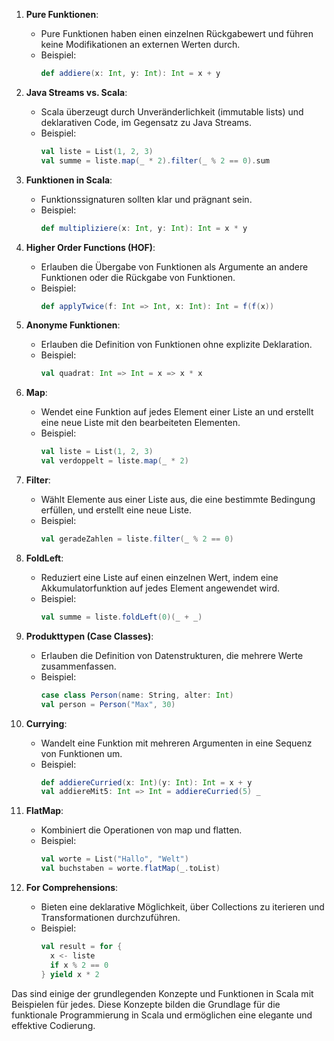 1. **Pure Funktionen**:
   - Pure Funktionen haben einen einzelnen Rückgabewert und führen keine Modifikationen an externen Werten durch.
   - Beispiel:
     ```scala
     def addiere(x: Int, y: Int): Int = x + y
     ```

2. **Java Streams vs. Scala**:
   - Scala überzeugt durch Unveränderlichkeit (immutable lists) und deklarativen Code, im Gegensatz zu Java Streams.
   - Beispiel:
     ```scala
     val liste = List(1, 2, 3)
     val summe = liste.map(_ * 2).filter(_ % 2 == 0).sum
     ```

3. **Funktionen in Scala**:
   - Funktionssignaturen sollten klar und prägnant sein.
   - Beispiel:
     ```scala
     def multipliziere(x: Int, y: Int): Int = x * y
     ```

4. **Higher Order Functions (HOF)**:
   - Erlauben die Übergabe von Funktionen als Argumente an andere Funktionen oder die Rückgabe von Funktionen.
   - Beispiel:
     ```scala
     def applyTwice(f: Int => Int, x: Int): Int = f(f(x))
     ```

5. **Anonyme Funktionen**:
   - Erlauben die Definition von Funktionen ohne explizite Deklaration.
   - Beispiel:
     ```scala
     val quadrat: Int => Int = x => x * x
     ```

6. **Map**:
   - Wendet eine Funktion auf jedes Element einer Liste an und erstellt eine neue Liste mit den bearbeiteten Elementen.
   - Beispiel:
     ```scala
     val liste = List(1, 2, 3)
     val verdoppelt = liste.map(_ * 2)
     ```

7. **Filter**:
   - Wählt Elemente aus einer Liste aus, die eine bestimmte Bedingung erfüllen, und erstellt eine neue Liste.
   - Beispiel:
     ```scala
     val geradeZahlen = liste.filter(_ % 2 == 0)
     ```

8. **FoldLeft**:
   - Reduziert eine Liste auf einen einzelnen Wert, indem eine Akkumulatorfunktion auf jedes Element angewendet wird.
   - Beispiel:
     ```scala
     val summe = liste.foldLeft(0)(_ + _)
     ```

9. **Produkttypen (Case Classes)**:
   - Erlauben die Definition von Datenstrukturen, die mehrere Werte zusammenfassen.
   - Beispiel:
     ```scala
     case class Person(name: String, alter: Int)
     val person = Person("Max", 30)
     ```

10. **Currying**:
    - Wandelt eine Funktion mit mehreren Argumenten in eine Sequenz von Funktionen um.
    - Beispiel:
      ```scala
      def addiereCurried(x: Int)(y: Int): Int = x + y
      val addiereMit5: Int => Int = addiereCurried(5) _
      ```

11. **FlatMap**:
    - Kombiniert die Operationen von map und flatten.
    - Beispiel:
      ```scala
      val worte = List("Hallo", "Welt")
      val buchstaben = worte.flatMap(_.toList)
      ```

12. **For Comprehensions**:
    - Bieten eine deklarative Möglichkeit, über Collections zu iterieren und Transformationen durchzuführen.
    - Beispiel:
      ```scala
      val result = for {
        x <- liste
        if x % 2 == 0
      } yield x * 2
      ```

Das sind einige der grundlegenden Konzepte und Funktionen in Scala mit Beispielen für jedes. Diese Konzepte bilden die Grundlage für die funktionale Programmierung in Scala und ermöglichen eine elegante und effektive Codierung.

